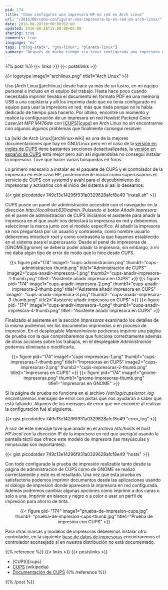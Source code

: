 ```yaml
---
pid: 174
title: "Cómo configurar una impresora HP en red en Arch Linux"
url: "/2016/08/como-configurar-una-impresora-hp-en-red-en-arch-linux/"
date: 2016-08-28T10:00:00+02:00
updated: 2016-08-28T15:00:00+02:00
sharing: true
comments: true
language: "es"
tags: ["blog-stack", "gnu-linux", "planeta-linux"]
summary: "Después de mucho tiempo sin tener configurada una impresora en red decidí dedicarle un tiempo a realizar la configuración. Con un par de errores que me encontré finalmente conseguí realizar correctamente la impresión de prueba con el modelo de impresora en concreto del que dispongo."
---
```


{{% post %}}
{{< links >}}
{{< postslinks >}}

{{< logotype image1="archlinux.png" title1="Arch Linux" >}}

Uso [Arch Linux][archlinux] desde hace ya más de un lustro, en mi equipo personal e incluso en el equipo del trabajo. Hasta hace poco cuando necesitaba imprimir llevaba el documento en formato PDF en una memoria USB a una copistería y allí los imprimía dado que no tenía configurado mi equipo para usar la impresora en red, más que nada porque no le había dedicado de tiempo para hacerlo. Por último, encontré un momento y realice la configuración de un impresora en red _Hewlett Packard Color LaserJet MFP M476dw_ con <abbr title="Common Unix Printing System">[CUPS][cups]</abbr> en Arch Linux no sin encontrarme con algunos algunos problemas que finalmente conseguí resolver.

La [wiki de Arch Linux][archlinux-wiki] es una de la mejores documentaciones que hay en GNU/Linux pero en el caso de la [versión en inglés de CUPS](https://wiki.archlinux.org/index.php/CUPS) tiene bastantes secciones desactualizadas, la [versión en español de CUPS](https://wiki.archlinux.org/index.php/CUPS_(Espa%C3%B1ol)) está mejor pero aún así siguiendolas no conseguí instalar la impresora. Tuve que hacer varias búsquedas en foros.

Lo primero necesario a instalar es el paquete de CUPS y el controlador de la impresora en este caso HP, posteriormente iniciar como superusuarios el servicio de CUPS con systemd y avahi para el descubrimiento de impresoras y activarlos con el inicio del sistema si así lo deseamos:

{{< gist picodotdev 749c13e14296f931a0329628afcf8e49 "install.sh" >}}

CUPS posee un panel de administración accesible con el navegador en la dirección _http://localhost:631/admin_. Pulsando el botón _Añadir impresora_ en el panel de administración de CUPS iniciamos el asistente para añadir la impresora en el que avahi nos detectará la impresora en red y deberemos seleccionar la marca junto con el modelo específico. Al añadir la impresora se nos preguntará por un usuario y contraseña, como nombre usuario deberemos introducir _root_ y como contraseña la que hayamos establecido en el sistema para el superusuario. Desde el panel de impresoras de [GNOME][gnome] se debería poder añadir la impresora, sin embargo, a mi me daba algún tipo de error de modo que lo hice desde CUPS.

<div class="media" style="text-align: center;">
    {{< figure pid="174"
        image1="cups-administracion.png" thumb1="cups-administracion-thumb.png" title1="Administración de CUPS"
        image2="cups-anadir-impresora-1.png" thumb2="cups-anadir-impresora-1-thumb.png" title2="Asistente añadir impresora en CUPS" >}}
    {{< figure pid="174"
        image1="cups-anadir-impresora-2.png" thumb1="cups-anadir-impresora-2-thumb.png" title1="Asistente añadir impresora en CUPS"
        image2="cups-anadir-impresora-3.png" thumb2="cups-anadir-impresora-3-thumb.png" title2="Asistente añadir impresora en CUPS" >}}
    {{< figure pid="174"
        image1="cups-anadir-impresora-4.png" thumb1="cups-anadir-impresora-4-thumb.png" title1="Asistente añadir impresora en CUPS" >}}
</div>

Finalizado el asistente en la sección _Impresoras_ examinado los detalles de la misma podremos ver los documentos imprimidos o en proceso de impresión. En el desplegable _Mantenimiento_ podremos imprimir una página de prueba con la que comprobaremos que funciona correctamente además de otras acciones sobre los trabajos, en el desplegable _Administración_ podemos eliminarla o modificarla.

<div class="media" style="text-align: center;">
    {{< figure pid="174"
        image1="cups-impresoras-1.png" thumb1="cups-impresoras-1-thumb.png" title1="Impresoras en CUPS"
        image2="cups-impresoras-2.png" thumb2="cups-impresoras-2-thumb.png" title2="Impresoras en CUPS" >}}
    {{< figure pid="174"
        image1="gnome-impresoras.png" thumb1="gnome-impresoras-thumb.png" title1="Impresoras en GNOME" >}}
</div>

Si la página de prueba no funciona en el archivo _/var/log/cups/error\_log_ encontraremos mensajes de error con pistas que nos ayudarán a saber que está fallando. Algunos de los mensajes de error que me encontré al realizar la configuración fué el siguiente.

{{< gist picodotdev 749c13e14296f931a0329628afcf8e49 "error_log" >}}

A raíz de este mensaje tuve que añadir en el archivo _/etc/hosts_ el _host_ _HP.local_ con la dirección IP de la impresora en red que averigüé usando la pantalla táctil que ofrece este modelo de impresora (las mayúsculas y minúsculas son importantes).

{{< gist picodotdev 749c13e14296f931a0329628afcf8e49 "hosts" >}}

Con todo configurado la prueba de impresión realizable tanto desde la página de administración de CUPS como de GNOME se realizó correctamente y este es el resultado. Una vez que esta prueba es satisfactoria podemos imprimir documentos desde las aplicaciones usando el diálogo de impresión donde aparecerá la impresora en red configurada. Además podremos cambiar algunas opciones como imprimir a dos caras o solo a una, imprimir en blanco y negro o a color o usar un perfil de impresión para ahorro de tinta.

<div class="media" style="text-align: center;">
    {{< figure pid="174"
        image1="prueba-de-impresion-cups.jpg" thumb1="prueba-de-impresion-cups-thumb.jpg" title1="Prueba de impresión con CUPS" >}}
</div>

Para otras marcas y modelos de impresoras deberemos instalar otro controlador, en la siguiente [base de datos de impresoras](http://www.openprinting.org/printers) encontraremos el controlador aconsejado si en nuestra distribución no está documentado.

{{% reference %}}
{{< links >}}
{{< postslinks >}}
* [CUPS][cups]
* [CUPS](https://es.wikipedia.org/wiki/Common_Unix_Printing_System) (wikipedia)
* [Documentación de CUPS](https://www.cups.org/documentation.html)
{{% /reference %}}

{{% /post %}}
